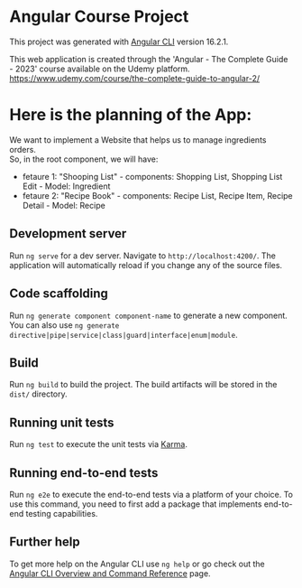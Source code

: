 # Angular Course Project

This project was generated with [Angular CLI](https://github.com/angular/angular-cli) version 16.2.1.

This web application is created through the 'Angular - The Complete Guide - 2023' course available on the Udemy platform.
https://www.udemy.com/course/the-complete-guide-to-angular-2/

# Here is the planning of the App:

We want to implement a Website that helps us to manage ingredients orders.  
So, in the root component, we will have:

- fetaure 1: "Shooping List" - components: Shopping List, Shopping List Edit - Model: Ingredient
- fetaure 2: "Recipe Book" - components: Recipe List, Recipe Item, Recipe Detail - Model: Recipe

## Development server

Run `ng serve` for a dev server. Navigate to `http://localhost:4200/`. The application will automatically reload if you change any of the source files.

## Code scaffolding

Run `ng generate component component-name` to generate a new component. You can also use `ng generate directive|pipe|service|class|guard|interface|enum|module`.

## Build

Run `ng build` to build the project. The build artifacts will be stored in the `dist/` directory.

## Running unit tests

Run `ng test` to execute the unit tests via [Karma](https://karma-runner.github.io).

## Running end-to-end tests

Run `ng e2e` to execute the end-to-end tests via a platform of your choice. To use this command, you need to first add a package that implements end-to-end testing capabilities.

## Further help

To get more help on the Angular CLI use `ng help` or go check out the [Angular CLI Overview and Command Reference](https://angular.io/cli) page.
